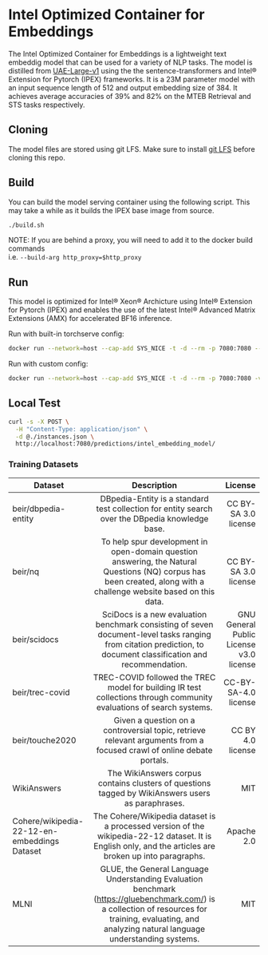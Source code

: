 # Intel Optimized Container for Embeddings
The Intel Optimized Container for Embeddings is a lightweight text embeddig model that can be used for a variety of NLP tasks. The model is distilled from [UAE-Large-v1](https://huggingface.co/WhereIsAI/UAE-Large-V1) using the the sentence-transformers and Intel&reg; Extension for Pytorch (IPEX) frameworks. It is a 23M parameter model with an input sequence length of 512 and output embedding size of 384. It achieves average accuracies of 39% and 82% on the MTEB Retrieval and STS tasks respectively.

## Cloning
The model files are stored using git LFS. Make sure to install [git LFS](https://github.com/git-lfs/git-lfs/blob/main/INSTALLING.md) before cloning this repo.


## Build
You can build the model serving container using the following script. This may take a while as it builds the IPEX base image from source.
```bash
./build.sh
```
NOTE: If you are behind a proxy, you will need to add it to the docker build commands \
i.e. ```--build-arg http_proxy=$http_proxy```
## Run
This model is optimized for Intel&reg; Xeon&reg; Archicture using Intel&reg; Extension for Pytorch (IPEX) and enables the use of the latest Intel&reg; Advanced Matrix Extensions (AMX) for accelerated BF16 inference.

Run with built-in torchserve config:
```bash
docker run --network=host --cap-add SYS_NICE -t -d --rm -p 7080:7080 --name=local_model intel-text-embedding:latest

```

Run with custom config:
```bash
docker run --network=host --cap-add SYS_NICE -t -d --rm -p 7080:7080 -v ./config.properties:/home/ubuntu/config.properties --name=local_model intel-text-embedding:latest
```

## Local Test
```bash
curl -s -X POST \
  -H "Content-Type: application/json" \
  -d @./instances.json \
  http://localhost:7080/predictions/intel_embedding_model/
```

### Training Datasets

| Dataset       | Description           | License  |
| ------------- |:-------------:| -----:|
| beir/dbpedia-entity      | DBpedia-Entity is a standard test collection for entity search over the DBpedia knowledge base.  | CC BY-SA 3.0 license |
| beir/nq      | To help spur development in open-domain question answering, the Natural Questions (NQ) corpus has been created, along with a challenge website based on this data.       |   CC BY-SA 3.0 license |
| beir/scidocs | SciDocs is a new evaluation benchmark consisting of seven document-level tasks ranging from citation prediction, to document classification and recommendation.       |    GNU General Public License v3.0 license  |
| beir/trec-covid | TREC-COVID followed the TREC model for building IR test collections through community evaluations of search systems.       |  CC-BY-SA-4.0 license  |
| beir/touche2020 | Given a question on a controversial topic, retrieve relevant arguments from a focused crawl of online debate portals.      |    CC BY 4.0 license  |
| WikiAnswers | The WikiAnswers corpus contains clusters of questions tagged by WikiAnswers users as paraphrases.       |    MIT |
| Cohere/wikipedia-22-12-en-embeddings Dataset  | The Cohere/Wikipedia dataset is a processed version of the wikipedia-22-12 dataset. It is English only, and the articles are broken up into paragraphs.       |    Apache 2.0  |
| MLNI  | GLUE, the General Language Understanding Evaluation benchmark (https://gluebenchmark.com/) is a collection of resources for training, evaluating, and analyzing natural language understanding systems.       |    MIT |
